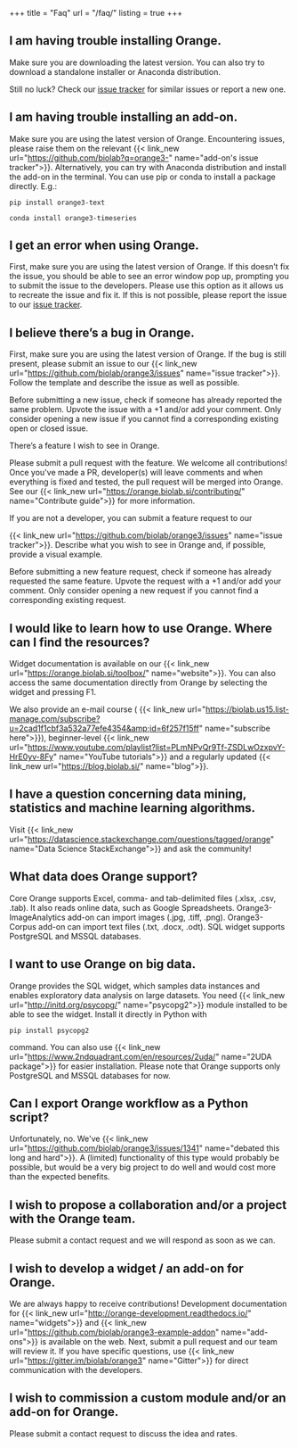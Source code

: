 +++
title = "Faq"
url = "/faq/"
listing = true
+++


## I am having trouble installing Orange.

Make sure you are downloading the latest version. You can also try to download a standalone installer or Anaconda distribution.

Still no luck? Check our [issue tracker](https://github.com/biolab/orange3/issues) for similar issues or report a new one.

## I am having trouble installing an add-on.

Make sure you are using the latest version of Orange. Encountering issues, please raise them on the relevant {{< link_new url="https://github.com/biolab?q=orange3-" name="add-on's issue tracker">}}. Alternatively, you can try with Anaconda distribution and install the add-on in the terminal. You can use pip or conda to install a package directly. E.g.:

	pip install orange3-text

	conda install orange3-timeseries

## I get an error when using Orange.

First, make sure you are using the latest version of Orange. If this doesn’t fix the issue, you should be able to see an error window pop up, prompting you to submit the issue to the developers. Please use this option as it allows us to recreate the issue and fix it. If this is not possible, please report the issue to our [issue tracker](https://github.com/biolab/orange3/issues).

## I believe there’s a bug in Orange.
First, make sure you are using the latest version of Orange. If the bug is still present, please submit an issue to our {{< link_new url="https://github.com/biolab/orange3/issues" name="issue tracker">}}. Follow the template and describe the issue as well as possible.

Before submitting a new issue, check if someone has already reported the same problem. Upvote the issue with a +1 and/or add your comment. Only consider opening a new issue if you cannot find a corresponding existing open or closed issue.

There’s a feature I wish to see in Orange.

Please submit a pull request with the feature. We welcome all contributions! Once you've made a PR, developer(s) will leave comments and when everything is fixed and tested, the pull request will be merged into Orange. See our {{< link_new url="https://orange.biolab.si/contributing/" name="Contribute guide">}} for more information.

If you are not a developer, you can submit a feature request to our 

{{< link_new url="https://github.com/biolab/orange3/issues" name="issue tracker">}}. Describe what you wish to see in Orange and, if possible, provide a visual example.

Before submitting a new feature request, check if someone has already requested the same feature. Upvote the request with a +1 and/or add your comment. Only consider opening a new request if you cannot find a corresponding existing request.

## I would like to learn how to use Orange. Where can I find the resources?
Widget documentation is available on our {{< link_new url="https://orange.biolab.si/toolbox/" name="website">}}. You can also access the same documentation directly from Orange by selecting the widget and pressing F1.

We also provide an e-mail course ( {{< link_new url="https://biolab.us15.list-manage.com/subscribe?u=2cad1f1cbf3a532a77efe4354&amp;id=6f257f15ff" name="subscribe here">}}), beginner-level {{< link_new url="https://www.youtube.com/playlist?list=PLmNPvQr9Tf-ZSDLwOzxpvY-HrE0yv-8Fy" name="YouTube tutorials">}} and a regularly updated
{{< link_new url="https://blog.biolab.si/" name="blog">}}.

## I have a question concerning data mining, statistics and machine learning algorithms.
Visit {{< link_new url="https://datascience.stackexchange.com/questions/tagged/orange" name="Data Science StackExchange">}} and ask the community!

## What data does Orange support?
Core Orange supports Excel, comma- and tab-delimited files (.xlsx, .csv, .tab). It also reads online data, such as Google Spreadsheets. Orange3-ImageAnalytics add-on can import images (.jpg, .tiff, .png). Orange3-Corpus add-on can import text files (.txt, .docx, .odt). SQL widget supports PostgreSQL and MSSQL databases.

## I want to use Orange on big data.
Orange provides the SQL widget, which samples data instances and enables exploratory data analysis on large datasets. You need {{< link_new url="http://initd.org/psycopg/" name="psycopg2">}} module installed to be able to see the widget. Install it directly in Python with 

	pip install psycopg2

command. You can also use {{< link_new url="https://www.2ndquadrant.com/en/resources/2uda/" name="2UDA package">}} for easier installation. Please note that Orange supports only PostgreSQL and MSSQL databases for now.

## Can I export Orange workflow as a Python script?
Unfortunately, no. We've {{< link_new url="https://github.com/biolab/orange3/issues/1341" name="debated this long and hard">}}. A (limited) functionality of this type would probably be possible, but would be a very big project to do well and would cost more than the expected benefits.

## I wish to propose a collaboration and/or a project with the Orange team.
Please submit a contact request and we will respond as soon as we can.

## I wish to develop a widget / an add-on for Orange.
We are always happy to receive contributions! Development documentation for {{< link_new url="http://orange-development.readthedocs.io/" name="widgets">}} and {{< link_new url="https://github.com/biolab/orange3-example-addon" name="add-ons">}} is available on the web. Next, submit a pull request and our team will review it. If you have specific questions, use {{< link_new url="https://gitter.im/biolab/orange3" name="Gitter">}} for direct communication with the developers.

## I wish to commission a custom module and/or an add-on for Orange.
Please submit a contact request to discuss the idea and rates.





